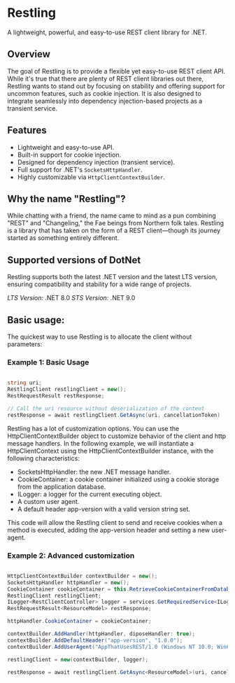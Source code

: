 # Restling 

A lightweight, powerful, and easy-to-use REST client library for .NET.

## Overview
The goal of Restling is to provide a flexible yet easy-to-use REST client API. While it's true that there are plenty of REST client libraries out there, Restling wants to stand out by focusing on stability and offering support for uncommon features, such as cookie injection. It is also designed to integrate seamlessly into dependency injection-based projects as a transient service.

## Features  
- Lightweight and easy-to-use API.  
- Built-in support for cookie injection.  
- Designed for dependency injection (transient service).  
- Full support for .NET's `SocketsHttpHandler`.  
- Highly customizable via `HttpClientContextBuilder`.  

## Why the name "Restling"?

While chatting with a friend, the name came to mind as a pun combining "REST" and "Changeling," the Fae beings from Northern folk tales. Restling is a library that has taken on the form of a REST client—though its journey started as something entirely different.

## Supported versions of DotNet

Restling supports both the latest .NET version and the latest LTS version, ensuring compatibility and stability for a wide range of projects.

*LTS Version:* .NET 8.0
*STS Version:* .NET 9.0

## Basic usage:

The quickest way to use Restling is to allocate the client without parameters:

### Example 1: Basic Usage

```csharp

string uri;
RestlingClient restlingClient = new();
RestRequestResult restResponse;

// Call the uri resource without deserialization of the content
restResponse = await restlingClient.GetAsync(uri, cancellationToken)

```

Restling has a lot of customization options. You can use the HttpClientContextBuilder object to customize behavior of the client and http message handlers.
In the following example, we will instantiate a HttpClientContext using the HttpClientContextBuilder instance, with the following characteristics:

* SocketsHttpHandler: the new .NET message handler.
* CookieContainer: a cookie container initialized using a cookie storage from the application database.
* ILogger<RestClientController>: a logger for the current executing object.
* A custom user agent.
* A default header app-version with a valid version string set.

This code will allow the Restling client to send and receive cookies when a method is executed, adding the app-version header and setting a new user-agent.

### Example 2: Advanced customization

```csharp

HttpClientContextBuilder contextBuilder = new();
SocketsHttpHandler httpHandler = new();
CookieContainer cookieContainer = this.RetrieveCookieContainerFromDatabase();
RestlingClient restlingClient;
ILogger<RestClientController> logger = services.GetRequiredService<ILogger<RestClientController>>();
RestRequestResult<ResourceModel> restResponse;

httpHandler.CookieContainer = cookieContainer;

contextBuilder.AddHandler(httpHandler, diposeHandler: true);
contextBuilder.AddDefaultHeader("app-version", "1.0.0");
contextBuilder.AddUserAgent("AppThatUsesREST/1.0 (Windows NT 10.0; Win64; x64)");

restlingClient = new(contextBuilder, logger);

restResponse = await restlingClient.GetAsync<ResourceModel>(uri, cancellationToken);

```